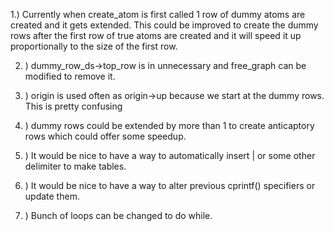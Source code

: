 1.) Currently when create_atom is first called 1 row of dummy atoms are created and it gets extended.
    This could be improved to create the dummy rows after the first row of true atoms are created and it
    will speed it up proportionally to the size of the first row.

2. ) dummy_row_ds->top_row is in unnecessary and free_graph can be modified to remove it.

3. ) origin is used often as origin->up because we start at the dummy rows. This is pretty confusing

4. ) dummy rows could be extended by more than 1 to create anticaptory rows which could offer some speedup.

5. ) It would be nice to have a way to automatically insert | or some other delimiter to make tables.

6. ) It would be nice to have a way to alter previous cprintf() specifiers or update them.

7. ) Bunch of loops can be changed to do while.